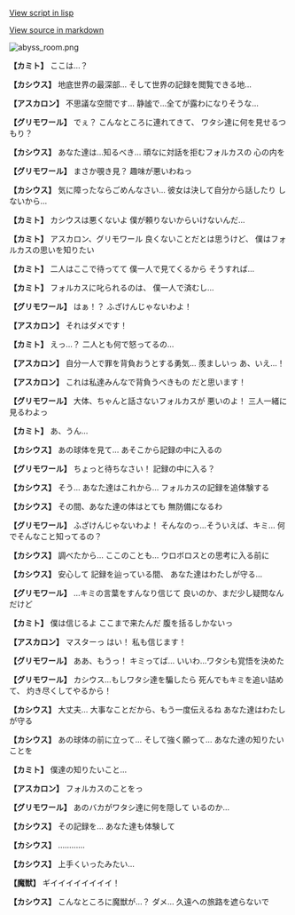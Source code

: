 [View script in lisp](../scripts/210112081.txt)

[View source in markdown](210112081.md)

![abyss_room.png](../images/backgrounds/abyss_room.png)

**【カミト】**
ここは…？

**【カシウス】**
地底世界の最深部…
そして世界の記録を閲覧できる地…

**【アスカロン】**
不思議な空間です…
静謐で…全てが露わになりそうな…

**【グリモワール】**
でぇ？
こんなところに連れてきて、
ワタシ達に何を見せるつもり？

**【カシウス】**
あなた達は…知るべき…
頑なに対話を拒むフォルカスの
心の内を

**【グリモワール】**
まさか覗き見？
趣味が悪いわねっ

**【カシウス】**
気に障ったならごめんなさい…
彼女は決して自分から話したり
しないから…

**【カミト】**
カシウスは悪くないよ
僕が頼りないからいけないんだ…

**【カミト】**
アスカロン、グリモワール
良くないことだとは思うけど、
僕はフォルカスの思いを知りたい

**【カミト】**
二人はここで待ってて
僕一人で見てくるから
そうすれば…

**【カミト】**
フォルカスに叱られるのは、
僕一人で済むし…

**【グリモワール】**
はぁ！？
ふざけんじゃないわよ！

**【アスカロン】**
それはダメです！

**【カミト】**
えっ…？
二人とも何で怒ってるの…

**【アスカロン】**
自分一人で罪を背負おうとする勇気…
羨ましいっ
あ、いえ…！

**【アスカロン】**
これは私達みんなで背負うべきもの
だと思います！

**【グリモワール】**
大体、ちゃんと話さないフォルカスが
悪いのよ！
三人一緒に見るわよっ

**【カミト】**
あ、うん…

**【カシウス】**
あの球体を見て…
あそこから記録の中に入るの

**【グリモワール】**
ちょっと待ちなさい！
記録の中に入る？

**【カシウス】**
そう…
あなた達はこれから…
フォルカスの記録を追体験する

**【カシウス】**
その間、あなた達の体はとても
無防備になるわ

**【グリモワール】**
ふざけんじゃないわよ！
そんなのっ…そういえば、キミ…
何でそんなこと知ってるの？

**【カシウス】**
調べたから…
ここのことも…
ウロボロスとの思考に入る前に

**【カシウス】**
安心して
記録を辿っている間、
あなた達はわたしが守る…

**【グリモワール】**
…キミの言葉をすんなり信じて
良いのか、まだ少し疑問なんだけど

**【カミト】**
僕は信じるよ
ここまで来たんだ
腹を括るしかないっ

**【アスカロン】**
マスターっ
はい！
私も信じます！

**【グリモワール】**
ああ、もうっ！
キミってば…
いいわ…ワタシも覚悟を決めた

**【グリモワール】**
カシウス…もしワタシ達を騙したら
死んでもキミを追い詰めて、
灼き尽くしてやるから！

**【カシウス】**
大丈夫…
大事なことだから、もう一度伝えるね
あなた達はわたしが守る

**【カシウス】**
あの球体の前に立って…
そして強く願って…
あなた達の知りたいことを

**【カミト】**
僕達の知りたいこと…

**【アスカロン】**
フォルカスのことをっ

**【グリモワール】**
あのバカがワタシ達に何を隠して
いるのか…

**【カシウス】**
その記録を…
あなた達も体験して

**【カシウス】**
…………

**【カシウス】**
上手くいったみたい…

**【魔獣】**
ギイイイイイイイイ！

**【カシウス】**
こんなところに魔獣が…？
ダメ…
久遠への旅路を遮らないで